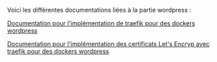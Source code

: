Voici les différentes documentations liées à la partie wordpress : 

[Documentation pour l'implémentation de traefik pour des dockers wordpress](./wordpress.md)

[Documentation pour l'implémentation des certificats Let's Encryp avec traefik pour des dockers wordpress](./Let'sEncrypt.md)

